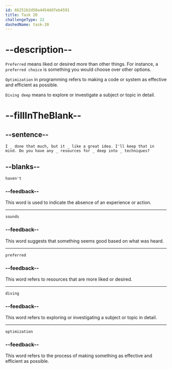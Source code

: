 ```yaml
---
id: 66251b2d50a4454dd7eb4591
title: Task 20
challengeType: 22
dashedName: task-20
---
```


<!--
AUDIO REFERENCE:
Sophie: I haven't done that much, but it sounds like a great idea. I'll keep that in mind. Do you have any preferred resources for diving deep into optimization techniques?
-->

# --description--

`Preferred` means liked or desired more than other things. For instance, a `preferred choice` is something you would choose over other options.

`Optimization` in programming refers to making a code or system as effective and efficient as possible.

`Diving deep` means to explore or investigate a subject or topic in detail.

# --fillInTheBlank--

## --sentence--

`I _ done that much, but it _ like a great idea. I'll keep that in mind. Do you have any _ resources for _ deep into _ techniques?`

## --blanks--

`haven't`

### --feedback--

This word is used to indicate the absence of an experience or action.

---

`sounds`

### --feedback--

This word suggests that something seems good based on what was heard.

---

`preferred`

### --feedback--

This word refers to resources that are more liked or desired.

---

`diving`

### --feedback--

This word refers to exploring or investigating a subject or topic in detail.

---

`optimization`

### --feedback--

This word refers to the process of making something as effective and efficient as possible.
